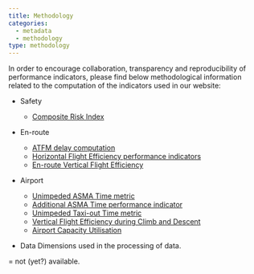 ```yaml
---
title: Methodology
categories:
  - metadata
  - methodology
type: methodology
---
```



In order to encourage collaboration, transparency and reproducibility of performance indicators,
please find below methodological information related to the computation of the indicators used
in our website:

* Safety
  * [Composite Risk Index][cri-pi]
* En-route
  * [ATFM delay computation][atfmdelay]
  * [Horizontal Flight Efficiency performance indicators][hfe]
  * [En-route Vertical Flight Efficiency][ervfe]

* Airport
  * [Unimpeded ASMA Time metric][uasma]
  * [Additional ASMA Time performance indicator][aasma]
  * [Unimpeded Taxi-out Time metric][tasma]
  * [Vertical Flight Efficiency during Climb and Descent][cdvfe]
  * [Airport Capacity Utilisation][acu]

* Data Dimensions used in the processing of data. <i class="fa fa-exclamation-triangle" style="color: #337ab7;"></i>

<i class="fa fa-exclamation-triangle" style="color: #337ab7;"></i> = not (yet?) available.


[atfmdelay]: /methodology/atfm-delay-calculation/ "ATFM delay computation"
[hfe]: /methodology/horizontal-flight-efficiency-pi/ "Horizontal Flight Efficiency performance indicators"
[ervfe]: /methodology/en-route-vertical-flight-efficiency-pi/ "En-route Vertical Flight Efficiency"
[cri-pi]: /methodology/cri-pi/ "Composite Risk Index"

[uasma]: /methodology/unimpeded-asma-time "Unimpeded ASMA Time metric"
[aasma]: /methodology/additional-asma-time-pi/ "Additional ASMA Time performance indicator"
[tasma]: /methodology/unimpeded-taxi-out-time/ "Unimpeded Taxi-out Time metric"
[cdvfe]: /methodology/cd-vertical-flight-efficiency-pi/ "Vertical Flight Efficiency during Climb and Descent"
[acu]: /methodology/airport-capacity-utilisation/ "Airport Capacity Utilisation"
